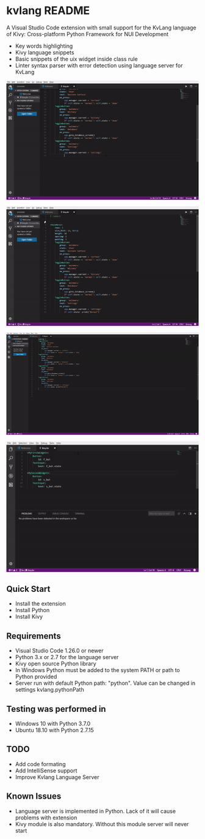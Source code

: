 # kvlang README

A Visual Studio Code extension with small support for the KvLang language of Kivy: Cross-platform Python Framework for NUI Development

- Key words highlighting
- Kivy language snippets
- Basic snippets of the uix widget inside class rule
- Linter syntax parser with error detection using language server for KvLang

![Kivy Snippets](images/snippets_kvlang.gif)

![Kivy basic widget Snippets](images/highlighting.gif)

![Kivy kivy words highlighting](images/snippets_basic_widget.gif)

![Syntax parser](images/syntax_parser.gif)

## Quick Start

- Install the extension
- Install Python
- Install Kivy

## Requirements

- Visual Studio Code 1.26.0 or newer
- Python 3.x or 2.7 for the language server
- Kivy open source Python library
- In Windows Python must be added to the system PATH or path to Python provided
- Server run with default Python path: "python". Value can be changed in settings kvlang.pythonPath

## Testing was performed in

- Windows 10 with Python 3.7.0
- Ubuntu 18.10 with Python 2.7.15

## TODO

- Add code formating
- Add IntelliSense support
- Improve Kvlang Language Server

## Known Issues

- Language server is implemented in Python. Lack of it will cause problems
  with extension
- Kivy module is also mandatory. Without this module server will never start
